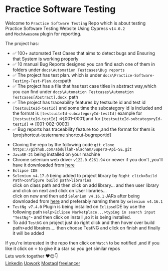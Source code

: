<h1>Practice Software Testing</h1>
<div>
  <p>Welcome to <code>Practice Software Testing</code> Repo which is about testing Practice Software Testing Website Using Cypress <code>v14.0.2</code><br>
    and <code>MochAwesome</code> plugin for reporting.
  </p>
  <span>The project has:</span>
  <ul>
  <li><span>✅</span> <span>100+ automated Test Cases that aims to detect bugs and Ensuring that System is working properly</span></li>
  <li><span>✅</span> <span>10 manual Bug Reports designed</span> you can find each one of them in folders under <code>docs\Automation Testcases\Bug reports</code></li>
  <li><span>✅</span> <span>The project has test plan. which is under <code>docs\Practice-Software-Testing-Test-Plan.docx</code>path</span> </li>
  <li><span>✅</span> <span>The project has a file that has test case titles in abstract way,which you can find under <code>docs\Automation Testcases\Automation Testcases[Abstract].docx </code>path</li>
  <li><span>✅</span> <span>The project has traceability features by testsuite id and test id <code>[testsuiteId-testId]</code> and some time the subcategory id is included and the format is <code>[testsuiteId-subcategoryId-testId]</code> example for <code>[testsuiteId-testId]</code> =>[001-0001]and for <code>[testsuiteId-subcategoryId-testId]</code> => [001-002-0003]  </li>
  <li><span>✅</span> <span>Bug reports has traceability feature too ,and the format for them is [projshortcut-testername shortcut-bugreportid] </li>
  
  </ul>
  <ul>
    <li>Cloning the repo by the following code <code>git clone https://github.com/abdullah-aladham/SuperQ-Api-SE.git</code></li>
    <li><code>JavaSE-21</code> being installed on your machine</li>
    <li>Chrome selenium web driver <code>v122.0.6261.94</code> or newer if you don't ,you'll have it downloaded from  <a href="https://googlechromelabs.github.io/chrome-for-testing/">here</a></li>
  <li><code>Eclipse IDE</code></li>
    <li><code>Selenium v4.17.0</code> being added to project library by <code>Right click>Build Path>configure build path>libraries </code> <br>
    click on class path and then click on add library... and then user library and click on next and click on User libraries... <br> click on new and then add <code>Selenium v4.16.1</code> JARs after being downloaded from <a href="https://www.selenium.dev/downloads/">here</a> and preferably naming them by <code>selenium v4.16.1</code></li>
    <li><code>TestNg v7.4.0</code> Plugin is being installed on <code>Eclipse</code>IDE by use the following path <code>Help>Eclipse Marketplace...>typing in search input "TestNg"</code>-
    and then click on install ,so it is being installed.</li>
    <li>To add <code>TestNG</code> on project just do right click and then hover over build path>add libraires.... then choose TestNG and click on finish and finally it will be added</li>
  </ul>
  <span>If you're interested in the repo then click on <code>Watch</code> to be notified ,and if you like it click on ⭐ to give it a star so you get similar repos</span>
  <div>
    <span>Lets work together ❤️😊👇 </span>
    <div>
   <a href="https://www.linkedin.com/in/abdullah-aladham/" >Linkedin</a>
    <a href="https://www.upwork.com/freelancers/~01ca51ad621ece9a78">Upwork</a>
    <a href="https://mostaql.com/u/Abdullah_Adham">Mostaql</a>
    <a href="https://www.freelancer.com/u/Abdullahadham">freelancer</a>
    </div>
  </div>
</div>
